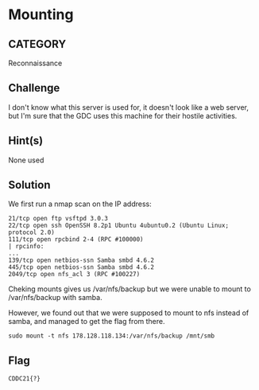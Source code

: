 # Mounting

## CATEGORY

Reconnaissance

## Challenge

I don't know what this server is used for, it doesn't look like a web server, but I'm sure that the GDC uses this machine for their hostile activities.

## Hint(s)

None used

## Solution

We first run a nmap scan on the IP address:

    21/tcp open ftp vsftpd 3.0.3
    22/tcp open ssh OpenSSH 8.2p1 Ubuntu 4ubuntu0.2 (Ubuntu Linux; protocol 2.0)
    111/tcp open rpcbind 2-4 (RPC #100000)
    | rpcinfo:
    ...
    139/tcp open netbios-ssn Samba smbd 4.6.2
    445/tcp open netbios-ssn Samba smbd 4.6.2
    2049/tcp open nfs_acl 3 (RPC #100227)

Cheking mounts gives us /var/nfs/backup but we were unable to mount to /var/nfs/backup with samba.

However, we found out that we were supposed to mount to nfs instead of samba, and managed to get the flag from there.

    sudo mount -t nfs 178.128.118.134:/var/nfs/backup /mnt/smb

## Flag

    CDDC21{?}
